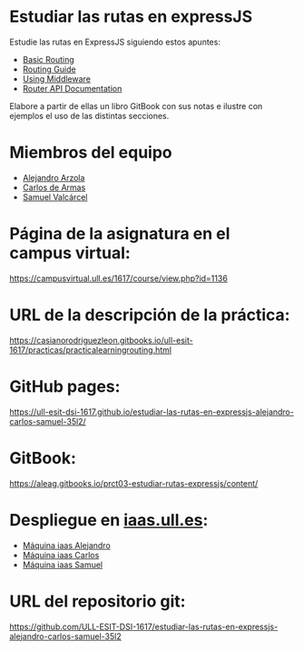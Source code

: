 # Estudiar las rutas en expressJS

Estudie las rutas en ExpressJS siguiendo estos apuntes:
* [Basic Routing](http://expressjs.com/en/starter/basic-routing.html)
* [Routing Guide](http://expressjs.com/en/guide/routing.html)
* [Using Middleware](http://expressjs.com/en/guide/using-middleware.html)
* [Router API Documentation](http://expressjs.com/en/4x/api.html#router)

Elabore a partir de ellas un libro GitBook con sus notas e ilustre con ejemplos el uso de las distintas secciones.

# Miembros del equipo

* [Alejandro Arzola](http://aleag.github.io)
* [Carlos de Armas](http://alu0100816167.github.io)
* [Samuel Valcárcel](http://cosaca.github.io)

# Página de la asignatura en el campus virtual:

https://campusvirtual.ull.es/1617/course/view.php?id=1136

# URL de la descripción de la práctica:

https://casianorodriguezleon.gitbooks.io/ull-esit-1617/practicas/practicalearningrouting.html

# GitHub pages:

https://ull-esit-dsi-1617.github.io/estudiar-las-rutas-en-expressjs-alejandro-carlos-samuel-35l2/

# GitBook:

https://aleag.gitbooks.io/prct03-estudiar-rutas-expressjs/content/

# Despliegue en [iaas.ull.es](iaas.ull.es):

* [Máquina iaas Alejandro](http://10.6.128.77:8081/)
* [Máquina iaas Carlos](http://10.6.129.242:8085/)
* [Máquina iaas Samuel](http://10.6.128.137:8081/)

# URL del repositorio git:
https://github.com/ULL-ESIT-DSI-1617/estudiar-las-rutas-en-expressjs-alejandro-carlos-samuel-35l2
